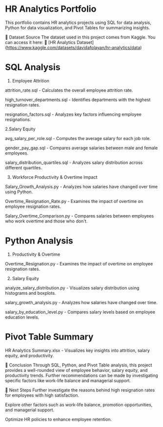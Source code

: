 # HR Analytics Portfolio

This portfolio contains HR analytics projects using SQL for data analysis, Python for data visualization, and Pivot Tables for summarizing insights.

📌 Dataset Source
The dataset used in this project comes from Kaggle. You can access it here:
🔗 [HR Analytics Dataset] (https://www.kaggle.com/datasets/davidafolayan/hr-analytics/data)  

# SQL Analysis
1. Employee Attrition

attrition_rate.sql - Calculates the overall employee attrition rate.

high_turnover_departments.sql - Identifies departments with the highest resignation rates.

resignation_factors.sql - Analyzes key factors influencing employee resignations.

2.Salary Equity

avg_salary_per_role.sql - Computes the average salary for each job role.

gender_pay_gap.sql - Compares average salaries between male and female employees.

salary_distribution_quartiles.sql - Analyzes salary distribution across different quartiles.

3. Workforce Productivity & Overtime Impact

Salary_Growth_Analysis.py - Analyzes how salaries have changed over time using Python.

Overtime_Resignation_Rate.py - Examines the impact of overtime on employee resignation rates.

Salary_Overtime_Comparison.py - Compares salaries between employees who work overtime and those who don't.

# Python Analysis
1. Productivity & Overtime

Overtime_Resignation.py - Examines the impact of overtime on employee resignation rates.

2. Salary Equity

analyze_salary_distribution.py - Visualizes salary distribution using histograms and boxplots.

salary_growth_analysis.py - Analyzes how salaries have changed over time.

salary_by_education_level.py - Compares salary levels based on employee education levels.

# Pivot Table Summary
HR Analytics Summary.xlsx - Visualizes key insights into attrition, salary equity, and productivity.

📌 Conclusion
Through SQL, Python, and Pivot Table analysis, this project provides a well-rounded view of employee behavior, salary equity, and productivity trends. Further recommendations can be made by investigating specific factors like work-life balance and managerial support.

📌 Next Steps
Further investigate the reasons behind high resignation rates for employees with high satisfaction.

Explore other factors such as work-life balance, promotion opportunities, and managerial support.

Optimize HR policies to enhance employee retention.

